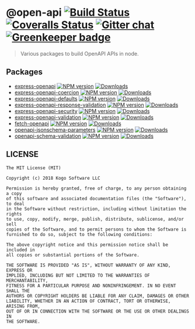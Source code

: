 # @open-api [![Build Status][travis-image]][travis-url] [![Coveralls Status][coveralls-image]][coveralls-url] [![Gitter chat][gitter-image]][gitter-url] [![Greenkeeper badge](https://badges.greenkeeper.io/kogosoftwarellc/open-api.svg)](https://greenkeeper.io/)
> Various packages to build OpenAPI APIs in node.

## Packages
* [express-openapi](https://github.com/kogosoftwarellc/open-api/tree/master/packages/express-openapi) [![NPM version][express-openapi-npm-image]][express-openapi-npm-url] [![Downloads][express-openapi-downloads-image]][express-openapi-npm-url]
* [express-openapi-coercion](https://github.com/kogosoftwarellc/open-api/tree/master/packages/express-openapi-coercion) [![NPM version][express-openapi-coercion-npm-image]][express-openapi-coercion-npm-url] [![Downloads][express-openapi-coercion-downloads-image]][express-openapi-coercion-npm-url]
* [express-openapi-defaults](https://github.com/kogosoftwarellc/open-api/tree/master/packages/express-openapi-defaults) [![NPM version][express-openapi-defaults-npm-image]][express-openapi-defaults-npm-url] [![Downloads][express-openapi-defaults-downloads-image]][express-openapi-defaults-npm-url]
* [express-openapi-response-validation](https://github.com/kogosoftwarellc/open-api/tree/master/packages/express-openapi-response-validation) [![NPM version][express-openapi-response-validation-npm-image]][express-openapi-response-validation-npm-url] [![Downloads][express-openapi-response-validation-downloads-image]][express-openapi-response-validation-npm-url]
* [express-openapi-security](https://github.com/kogosoftwarellc/open-api/tree/master/packages/express-openapi-security) [![NPM version][express-openapi-security-npm-image]][express-openapi-security-npm-url] [![Downloads][express-openapi-security-downloads-image]][express-openapi-security-npm-url]
* [express-openapi-validation](https://github.com/kogosoftwarellc/open-api/tree/master/packages/express-openapi-validation) [![NPM version][express-openapi-validation-npm-image]][express-openapi-validation-npm-url] [![Downloads][express-openapi-validation-downloads-image]][express-openapi-validation-npm-url]
* [fetch-openapi](https://github.com/kogosoftwarellc/open-api/tree/master/packages/fetch-openapi) [![NPM version][fetch-openapi-npm-image]][fetch-openapi-npm-url] [![Downloads][fetch-openapi-downloads-image]][fetch-openapi-npm-url]
* [openapi-jsonschema-parameters](https://github.com/kogosoftwarellc/open-api/tree/master/packages/openapi-jsonschema-parameters) [![NPM version][openapi-jsonschema-parameters-npm-image]][openapi-jsonschema-parameters-npm-url] [![Downloads][openapi-jsonschema-parameters-downloads-image]][openapi-jsonschema-parameters-npm-url]
* [openapi-schema-validation](https://github.com/kogosoftwarellc/open-api/tree/master/packages/openapi-schema-validation) [![NPM version][openapi-schema-validation-npm-image]][openapi-schema-validation-npm-url] [![Downloads][openapi-schema-validation-downloads-image]][openapi-schema-validation-npm-url]

## LICENSE

``````
The MIT License (MIT)

Copyright (c) 2018 Kogo Software LLC

Permission is hereby granted, free of charge, to any person obtaining a copy
of this software and associated documentation files (the "Software"), to deal
in the Software without restriction, including without limitation the rights
to use, copy, modify, merge, publish, distribute, sublicense, and/or sell
copies of the Software, and to permit persons to whom the Software is
furnished to do so, subject to the following conditions:

The above copyright notice and this permission notice shall be included in
all copies or substantial portions of the Software.

THE SOFTWARE IS PROVIDED "AS IS", WITHOUT WARRANTY OF ANY KIND, EXPRESS OR
IMPLIED, INCLUDING BUT NOT LIMITED TO THE WARRANTIES OF MERCHANTABILITY,
FITNESS FOR A PARTICULAR PURPOSE AND NONINFRINGEMENT. IN NO EVENT SHALL THE
AUTHORS OR COPYRIGHT HOLDERS BE LIABLE FOR ANY CLAIM, DAMAGES OR OTHER
LIABILITY, WHETHER IN AN ACTION OF CONTRACT, TORT OR OTHERWISE, ARISING FROM,
OUT OF OR IN CONNECTION WITH THE SOFTWARE OR THE USE OR OTHER DEALINGS IN
THE SOFTWARE.
``````

[travis-url]: https://travis-ci.org/kogosoftwarellc/open-api
[travis-image]: http://img.shields.io/travis/kogosoftwarellc/open-api.svg

[coveralls-url]: https://coveralls.io/r/kogosoftwarellc/open-api
[coveralls-image]: http://img.shields.io/coveralls/kogosoftwarellc/open-api/master.svg

[gitter-url]: https://gitter.im/kogosoftwarellc/open-api
[gitter-image]: https://badges.gitter.im/kogosoftwarellc/open-api.png

[express-openapi-downloads-image]: http://img.shields.io/npm/dm/express-openapi.svg
[express-openapi-npm-url]: https://npmjs.org/package/express-openapi
[express-openapi-npm-image]: http://img.shields.io/npm/v/express-openapi.svg

[express-openapi-coercion-downloads-image]: http://img.shields.io/npm/dm/express-openapi-coercion.svg
[express-openapi-coercion-npm-url]: https://npmjs.org/package/express-openapi-coercion
[express-openapi-coercion-npm-image]: http://img.shields.io/npm/v/express-openapi-coercion.svg

[express-openapi-defaults-downloads-image]: http://img.shields.io/npm/dm/express-openapi-defaults.svg
[express-openapi-defaults-npm-url]: https://npmjs.org/package/express-openapi-defaults
[express-openapi-defaults-npm-image]: http://img.shields.io/npm/v/express-openapi-defaults.svg

[express-openapi-response-validation-downloads-image]: http://img.shields.io/npm/dm/express-openapi-response-validation.svg
[express-openapi-response-validation-npm-url]: https://npmjs.org/package/express-openapi-response-validation
[express-openapi-response-validation-npm-image]: http://img.shields.io/npm/v/express-openapi-response-validation.svg

[express-openapi-security-downloads-image]: http://img.shields.io/npm/dm/express-openapi-security.svg
[express-openapi-security-npm-url]: https://npmjs.org/package/express-openapi-security
[express-openapi-security-npm-image]: http://img.shields.io/npm/v/express-openapi-security.svg

[express-openapi-validation-downloads-image]: http://img.shields.io/npm/dm/express-openapi-validation.svg
[express-openapi-validation-npm-url]: https://npmjs.org/package/express-openapi-validation
[express-openapi-validation-npm-image]: http://img.shields.io/npm/v/express-openapi-validation.svg

[fetch-openapi-downloads-image]: http://img.shields.io/npm/dm/fetch-openapi.svg
[fetch-openapi-npm-url]: https://npmjs.org/package/fetch-openapi
[fetch-openapi-npm-image]: http://img.shields.io/npm/v/fetch-openapi.svg

[openapi-jsonschema-parameters-downloads-image]: http://img.shields.io/npm/dm/openapi-jsonschema-parameters.svg
[openapi-jsonschema-parameters-npm-url]: https://npmjs.org/package/openapi-jsonschema-parameters
[openapi-jsonschema-parameters-npm-image]: http://img.shields.io/npm/v/openapi-jsonschema-parameters.svg

[openapi-schema-validation-downloads-image]: http://img.shields.io/npm/dm/openapi-schema-validation.svg
[openapi-schema-validation-npm-url]: https://npmjs.org/package/openapi-schema-validation
[openapi-schema-validation-npm-image]: http://img.shields.io/npm/v/openapi-schema-validation.svg

